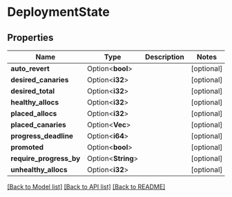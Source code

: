 # DeploymentState

## Properties

| Name                    | Type                    | Description | Notes      |
| ----------------------- | ----------------------- | ----------- | ---------- |
| **auto_revert**         | Option<**bool**>        |             | [optional] |
| **desired_canaries**    | Option<**i32**>         |             | [optional] |
| **desired_total**       | Option<**i32**>         |             | [optional] |
| **healthy_allocs**      | Option<**i32**>         |             | [optional] |
| **placed_allocs**       | Option<**i32**>         |             | [optional] |
| **placed_canaries**     | Option<**Vec<String>**> |             | [optional] |
| **progress_deadline**   | Option<**i64**>         |             | [optional] |
| **promoted**            | Option<**bool**>        |             | [optional] |
| **require_progress_by** | Option<**String**>      |             | [optional] |
| **unhealthy_allocs**    | Option<**i32**>         |             | [optional] |

[[Back to Model list]](../README.md#documentation-for-models)
[[Back to API list]](../README.md#documentation-for-api-endpoints)
[[Back to README]](../README.md)
